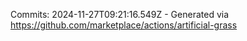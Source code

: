 Commits: 2024-11-27T09:21:16.549Z - Generated via https://github.com/marketplace/actions/artificial-grass
<br>
